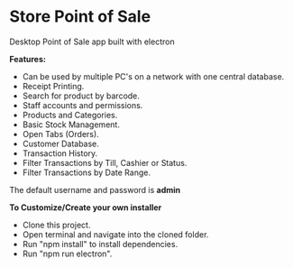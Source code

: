 # Store Point of Sale
 Desktop Point of Sale app built with electron
 
  **Features:**

- Can be used by multiple PC's on a network with one central database.
- Receipt Printing.
- Search for product by barcode.
- Staff accounts and permissions. 
- Products and Categories.
- Basic Stock Management.
- Open Tabs (Orders).
- Customer Database. 
- Transaction History. 
- Filter Transactions by Till, Cashier or Status. 
- Filter Transactions by Date Range. 


The default username and password is  **admin**

  

**To Customize/Create your own installer**

- Clone this project.
- Open terminal and navigate into the cloned folder.
- Run "npm install" to install dependencies.
- Run "npm run electron". 





